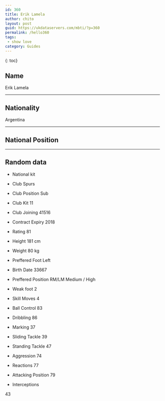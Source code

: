 ```yaml
---
id: 360
title: Erik Lamela
author: chito
layout: post
guid: https://ukdataservers.com/mbti/?p=360
permalink: /hello360
tags:
 - show love
category: Guides
---
```



{: toc}

## Name  
Erik Lamela 

* * *

## Nationality  
Argentina 

* * *

## National Position 

* * *

## Random data 

  * National kit 
  * Club 
Spurs 

  * Club Position 
Sub 

  * Club Kit 
11 

  * Club Joining 
41516 

  * Contract Expiry 
2018 

  * Rating 
81 

  * Height 
181 cm 

  * Weight 
80 kg 

  * Preffered Foot 
Left 

  * Birth Date 
33667 

  * Preffered Position 
RM/LM Medium / High 

  * Weak foot 
2 

  * Skill Moves 
4 

  * Ball Control 
83 

  * Dribbling 
86 

  * Marking 
37 

  * Sliding Tackle 
39 

  * Standing Tackle 
47 

  * Aggression 
74 

  * Reactions 
77 

  * Attacking Position 
79 

  * Interceptions 

43